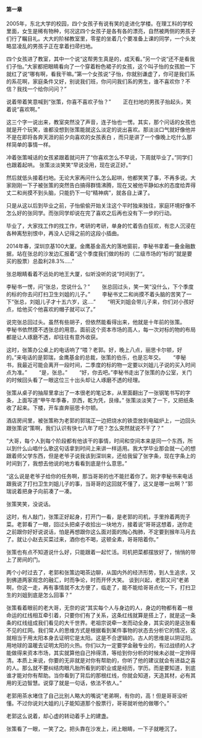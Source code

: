 #### 第一章 　　
2005年，东北大学的校园，四个女孩子有说有笑的走进化学楼。在理工科的学校里面，女生是稀有物种，何况这四个女孩子是各有各的漂亮，自然被两侧的男孩子们行了瞩目礼。大大的阶梯教室里，零星的坐着几个要准备上课的同学，一个头发略显凌乱的男孩子正在拿着扫帚扫地。

四个女孩进了教室，其中一个说“这帮男生真是的，成天看。”另一个说“还不是看我们子怡。”大家都把眼睛看向了一个穿着粉色裙子的女孩，这个叫子怡的女孩脸一下就红了说“哪有啊，看我干嘛。”第一个女孩说“子怡，你就别谦虚了，你可是我们系的系花啊，家庭条件又好，别说我们班，你问问我们系的男生，谁不喜欢你？不信？我找一个给你问问？”

说着带着笑意喊到“张策，你喜不喜欢子怡？”　　
正在扫地的男孩子抬起头，笑着说“喜欢啊。”　　

这三个字一说出来，教室突然没了声音，连子怡也一愣。其实，那个问话的女孩也就是开个玩笑，谁都没想到张策能就这么淡定的说出喜欢。那淡淡口气就好像他并不是在即将各奔天涯的前夕向喜欢的女孩表白 ，而只是讲了一个像晚上吃什么那样简单的事情一样。

冲着张策喊话的女孩紧跟着就问开了“你喜欢怎么不早说，下周就毕业了。”同学们也跟着起哄。
张策淡淡笑笑“早说没用，现在说正好。”

然后就低头接着扫地。无论大家再问什么怎么起哄，他都笑笑了事，不再多说。大家刚刚一下子被张策的突然告白搞得群情沸腾，现在又被他平静如水的态度给弄得丈二和尚摸不到头脑，只能扔下一句“精神病”，就各自上课了。

只是从这以后到毕业之前，子怡偷偷开始关注这个平时独来独往，家庭环境好像不怎么好的张同学。而张同学却说在完了喜欢之后再也没有下一步的行动。　　

毕业了，大家找工作的找工作，考研的考研，单身的忙着告白狂欢，有恋人沉浸在各种离愁别恨中，再没人记得之前的这段小插曲。　　

2014年春，深圳京基100大厦。金鹰基金高大的落地窗前，李秘书拿着一叠金融数据，站在张总的沙发边汇报着“这个季度我们做的标的（二级市场的“标的”就是要买的股票）总盈利28.3%.....”　　

张总眼睛看着不远处的地王大厦，似听没听的说“时间到了”。　　

李秘书一愣，问“张总，您说什么？”　　
张总回过头，笑一笑“没什么，下个季度的标的你去问打扫卫生刘姐的儿子。”　　
李秘书丈二和尚摸不着头脑的苦笑了一下“张总，刘姐儿子才十五六岁，这....”　　
“明天刘姐会带儿子来，你们对小孩好点，给他买个他喜欢的帽子就可以了。”


说完张总回过头。虽然有些胡子，但依然能看得出来，他就是十年前的张策。　　
李秘书依然摸不透张总的用意。面前这个资本市场的高人，每一次对标的物的布局都是让人琢磨不透，却往往有意外收获。

这时，张策办公桌上的电话响了“喂？老郭。好，晚上八点，丽思卡尔顿，好的。”来电话的是郭瑞，金鹰基金的总裁，张策的伯乐，也是忘年交。　　
“李秘书，我最近可能会离开一段时间，二季度的标的物一定要以刘姐儿子说的买入时间点为准。”　　
“是，张总。”　　
“好，你去吧。”李秘书走出了张策的办公室，关门的时候回头看了一眼这位三十出头却让人琢磨不透的经理。

张策从桌子的抽屉里拿出了一本很老的笔记本，从里面翻出了一张钢笔书写的字条，上面写道“甲午年季春，京西，乾为凭，艮缘。”
张策淡淡笑了一下，又把纸条收了起来。下楼，开车直奔丽思卡尔顿。　　

酒店房间里，被张策称为老郭的郭瑞正一边把烧水的铁壶放到电磁炉上，一边回头跟张策说“策啊，我们认识有快七八年了吧？怎么突然就说不干了？”

“大哥，每个人到每个阶段都有他该干的事情，时间和空间本来是同一个东西，所以到什么山唱什么歌这句话拿到时间上来讲一样适用。我大学毕业那会就一心的想跟着师父学东西，但是老爷子说我该到深圳来，还给我留了张字条，现在字条上的时间到了，我想去他说的地方看看到底是什么意思。”　

“这么说是老爷子给你的任务啊，那当哥哥的也不能拦着你了。刚才李秘书来电话跟我说了打扫卫生刘姐儿子的事，当哥哥的这回就不懂了，这又是哪一出啊？”郭瑞说着把身子向前凑了一凑。　　

张策笑笑，没说话。　　

这时，有人敲门，张策正好起身，打开门一看，是老郭的司机，手里拎着两兜子菜。老郭看了一眼，回过头把桌子收拾出一块地方，接着说“哥哥这想着，送你走之前跟你好好说说话，怕是再想跟你这么面对面的掏心掏肺，不定要到猴年马月去了。就让小赵去买菜过来，酒你也不喝，这顿全素，哥哥陪着你。”　　

张策也有点不知道说什么好，只能跟着一起忙活。司机把菜都摆放好了，悄悄的带上了房间的门。　　

两个小时过去了，老郭和张策边喝茶边聊，从国内外的经济形势，到人生追求，又到佛道两家观念的融汇，时而争论，时而开怀大笑。
谈到兴起，老郭又问“老弟啊，你这一走，再有事情就不太方便了，临走了，能不能给哥哥点化一下，打扫卫生的刘姐到底是怎么回事？”　　

张策看着眼前的老大哥，无奈的说“其实每个人与身边的人，身边的物都有着一根命运的红线相互牵引着，只要你们有了关系，这条红线就算是搭上了，就是这一条条的红线组成我们看见的大千世界。老祖宗说牵一发而动全身，其实说的是这张看不见的红网。我们常人的思维方式是根据看到某件事物的状态去分析它的情况，这就相当于用太阳本身去证明它是太阳。这是不合逻辑的。古人的思维是以阴证阳。用地球的温暖去证明太阳的火热。你们以为一定要学金融专业的，有过战绩的人才能做得来资本市场，其实就算他自己拎得清，等给到你分析的时候未必就一定拎得清。本质上来说，你要的无非就是对你有帮助的，你听了他的建议就会有进益之喜的人。那么就不要纠结肉眼凡胎所看到的职业或是经历，学历。而是要知道，到底谁才能对你有帮助。当你看到了背后的那根红线，你就会知道，天造其材，必有其用的无边智慧。说穿了就是一句话，依法不依人。”　　

老郭用茶水堵住了自己比别人略大的嘴说“老弟啊，有你的，高！但是哥哥没听懂。不过你说刘大姐的儿子能知道那个股票行，哥哥就听他的做哪个。”

老郭这么说着，却心虚的转动着手上的建盏。　　

张策看了一眼，一笑了之。把头靠在沙发上，闭上眼睛，一下子就睡沉了。
